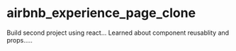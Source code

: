 # airbnb_experience_page_clone
Build second project using react... Learned about component reusablity and props.....

